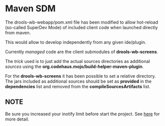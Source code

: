 Maven SDM
=========

The drools-wb-webapp/pom.xml file has been modified to allow hot-reload (so-called SuperDev Mode) of included client code when launched directly from maven.</p>
This would allow to develop independently from any given ide/plugin.</p>
Currently *managed* code are the client submodules of **drools-wb-screens**.</p>
The *trick* used is to just add the actual sources directories as additional *sources* using the **org.codehaus.mojo/build-helper-maven-plugin**.</p>
For the **drools-wb-screens** it has been possible to set a relative directory.
The jars included as additional sources should be set as **provided** in the **dependencies** list and  removed from the **compileSourcesArtifacts** list.

NOTE
----
Be sure you increased your inotify limit before start the project. See [here](https://github.com/kiegroup/kie-wb-common/tree/main/kie-wb-common-stunner#ide-environment-setup) for more detail.


